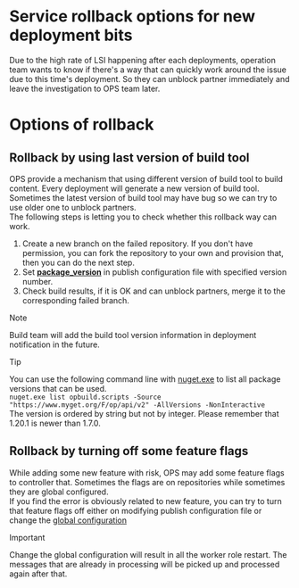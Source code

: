 # Service rollback options for new deployment bits
Due to the high rate of LSI happening after each deployments, operation team wants to know if there's a way that can quickly work around the issue due to this time's deployment. So they can unblock partner immediately and leave the investigation to OPS team later.

# Options of rollback
## Rollback by using last version of build tool
OPS provide a mechanism that using different version of build tool to build content. Every deployment will generate a new version of build tool. Sometimes the latest version of build tool may have bug so we can try to use older one to unblock partners.  
The following steps is letting you to check whether this rollback way can work.
1. Create a new branch on the failed repository. If you don't have permission, you can fork the repository to your own and provision that, then you can do the next step.
2. Set [**package_version**](../partnerdocs/publish-configuration.md) in publish configuration file with specified version number.
3. Check build results, if it is OK and can unblock partners, merge it to the corresponding failed branch.

> [!NOTE]
> Build team will add the build tool version information in deployment notification in the future.

> [!TIP]
> You can use the following command line with [nuget.exe](https://opbuildstorageprod.blob.core.windows.net/opps1container/Tools/Nuget/nuget.exe) to list all package versions that can be used.  
> `nuget.exe list opbuild.scripts -Source "https://www.myget.org/F/op/api/v2" -AllVersions -NonInteractive`  
> The version is ordered by string but not by integer. Please remember that 1.20.1 is newer than 1.7.0.

## Rollback by turning off some feature flags 
While adding some new feature with risk, OPS may add some feature flags to controller that. Sometimes the flags are on repositories while sometimes they are global configured.  
If you find the error is obviously related to new feature, you can try to turn that feature flags off either on modifying publish configuration file or change the [global configuration](https://capservice.visualstudio.com/CAPS/_git/Configuration?path=%2Fopenpublishingbuild%2Fop-build-prod.json&version=GBmaster&_a=contents)

> [!IMPORTANT]
> Change the global configuration will result in all the worker role restart. The messages that are already in processing will be picked up and processed again after that.
